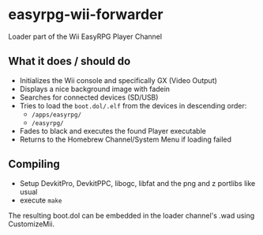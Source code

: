 # easyrpg-wii-forwarder
Loader part of the Wii EasyRPG Player Channel

## What it does / should do

- Initializes the Wii console and specifically GX (Video Output)
- Displays a nice background image with fadein
- Searches for connected devices (SD/USB)
- Tries to load the `boot.dol/.elf` from the devices in descending order:
  - `/apps/easyrpg/`
  - `/easyrpg/`
- Fades to black and executes the found Player executable
- Returns to the Homebrew Channel/System Menu if loading failed

## Compiling

- Setup DevkitPro, DevkitPPC, libogc, libfat and the png and z portlibs like usual
- execute `make`

The resulting boot.dol can be embedded in the loader channel's .wad using CustomizeMii.
